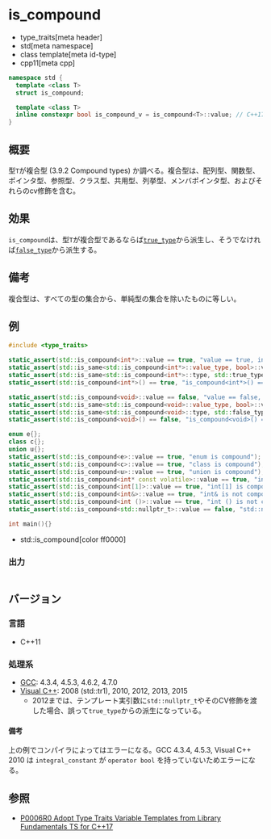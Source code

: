 # is_compound
* type_traits[meta header]
* std[meta namespace]
* class template[meta id-type]
* cpp11[meta cpp]

```cpp
namespace std {
  template <class T>
  struct is_compound;

  template <class T>
  inline constexpr bool is_compound_v = is_compound<T>::value; // C++17
}
```

## 概要
型`T`が複合型 (3.9.2 Compound types) か調べる。複合型は、配列型、関数型、ポインタ型、参照型、クラス型、共用型、列挙型、メンバポインタ型、およびそれらのcv修飾を含む。


## 効果
`is_compound`は、型`T`が複合型であるならば[`true_type`](true_type.md)から派生し、そうでなければ[`false_type`](false_type.md)から派生する。


## 備考
複合型は、すべての型の集合から、単純型の集合を除いたものに等しい。


## 例
```cpp example
#include <type_traits>

static_assert(std::is_compound<int*>::value == true, "value == true, int* is compound");
static_assert(std::is_same<std::is_compound<int*>::value_type, bool>::value, "value_type == bool");
static_assert(std::is_same<std::is_compound<int*>::type, std::true_type>::value, "type == true_type");
static_assert(std::is_compound<int*>() == true, "is_compound<int*>() == true");

static_assert(std::is_compound<void>::value == false, "value == false, void is not compound");
static_assert(std::is_same<std::is_compound<void>::value_type, bool>::value, "value_type == bool");
static_assert(std::is_same<std::is_compound<void>::type, std::false_type>::value, "type == false_type");
static_assert(std::is_compound<void>() == false, "is_compound<void>() == false");

enum e{};
class c{};
union u{};
static_assert(std::is_compound<e>::value == true, "enum is compound");
static_assert(std::is_compound<c>::value == true, "class is compound");
static_assert(std::is_compound<u>::value == true, "union is compound");
static_assert(std::is_compound<int* const volatile>::value == true, "int* const volatile is compound");
static_assert(std::is_compound<int[1]>::value == true, "int[1] is compound");
static_assert(std::is_compound<int&>::value == true, "int& is not compound");
static_assert(std::is_compound<int ()>::value == true, "int () is not compound");
static_assert(std::is_compound<std::nullptr_t>::value == false, "std::nullptr_t is not compound");

int main(){}
```
* std::is_compound[color ff0000]

### 出力
```
```

## バージョン
### 言語
- C++11

### 処理系
- [GCC](/implementation.md#gcc): 4.3.4, 4.5.3, 4.6.2, 4.7.0
- [Visual C++](/implementation.md#visual_cpp): 2008 (std::tr1), 2010, 2012, 2013, 2015
	- 2012までは、テンプレート実引数に`std::nullptr_t`やそのCV修飾を渡した場合、誤って`true_type`からの派生になっている。

#### 備考
上の例でコンパイラによってはエラーになる。GCC 4.3.4, 4.5.3, Visual C++ 2010 は `integral_constant` が `operator bool` を持っていないためエラーになる。


## 参照
- [P0006R0 Adopt Type Traits Variable Templates from Library Fundamentals TS for C++17](http://www.open-std.org/jtc1/sc22/wg21/docs/papers/2015/p0006r0.html)
